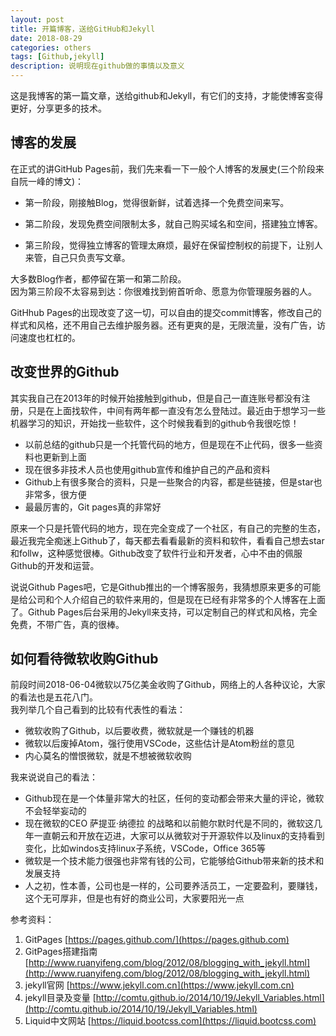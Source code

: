 ```yaml
---
layout: post
title: 开篇博客，送给GitHub和Jekyll
date: 2018-08-29
categories: others
tags: [Github,jekyll]
description: 说明现在github做的事情以及意义
---
```


这是我博客的第一篇文章，送给github和Jekyll，有它们的支持，才能使博客变得更好，分享更多的技术。

## 博客的发展  

在正式的讲GitHub Pages前，我们先来看一下一般个人博客的发展史(三个阶段来自阮一峰的博文)：  

* 第一阶段，刚接触Blog，觉得很新鲜，试着选择一个免费空间来写。

* 第二阶段，发现免费空间限制太多，就自己购买域名和空间，搭建独立博客。

* 第三阶段，觉得独立博客的管理太麻烦，最好在保留控制权的前提下，让别人来管，自己只负责写文章。

大多数Blog作者，都停留在第一和第二阶段。  
因为第三阶段不太容易到达：你很难找到俯首听命、愿意为你管理服务器的人。

GitHhub Pages的出现改变了这一切，可以自由的提交commit博客，修改自己的样式和风格，还不用自己去维护服务器。还有更爽的是，无限流量，没有广告，访问速度也杠杠的。

## 改变世界的Github

其实我自己在2013年的时候开始接触到github，但是自己一直连账号都没有注册，只是在上面找软件，中间有两年都一直没有怎么登陆过。最近由于想学习一些机器学习的知识，开始找一些软件，这个时候我看到的github令我很吃惊！

* 以前总结的github只是一个托管代码的地方，但是现在不止代码，很多一些资料也更新到上面
* 现在很多非技术人员也使用github宣传和维护自己的产品和资料
* Github上有很多聚合的资料，只是一些聚合的内容，都是些链接，但是star也非常多，很方便
* 最最厉害的，Git pages真的非常好

原来一个只是托管代码的地方，现在完全变成了一个社区，有自己的完整的生态，最近我完全痴迷上Github了，每天都去看看最新的资料和软件，看看自己想去star和follw，这种感觉很棒。Github改变了软件行业和开发者，心中不由的佩服Github的开发和运营。

说说Github Pages吧，它是Github推出的一个博客服务，我猜想原来更多的可能是给公司和个人介绍自己的软件来用的，但是现在已经有非常多的个人博客在上面了。Github Pages后台采用的Jekyll来支持，可以定制自己的样式和风格，完全免费，不带广告，真的很棒。

## 如何看待微软收购Github

前段时间2018-06-04微软以75亿美金收购了Github，网络上的人各种议论，大家的看法也是五花八门。  
我列举几个自己看到的比较有代表性的看法：

* 微软收购了Github，以后要收费，微软就是一个赚钱的机器
* 微软以后废掉Atom，强行使用VSCode，这些估计是Atom粉丝的意见
* 内心莫名的憎恨微软，就是不想被微软收购

我来说说自己的看法：

* Github现在是一个体量非常大的社区，任何的变动都会带来大量的评论，微软不会轻举妄动的
* 现在微软的CEO 萨提亚·纳德拉 的战略和以前鲍尔默时代是不同的，微软这几年一直朝云和开放在迈进，大家可以从微软对于开源软件以及linux的支持看到变化，比如windos支持linux子系统，VSCode，Office 365等
* 微软是一个技术能力很强也非常有钱的公司，它能够给Github带来新的技术和发展支持
* 人之初，性本善，公司也是一样的，公司要养活员工，一定要盈利，要赚钱，这个无可厚非，但是也有好的商业公司，大家要阳光一点  


参考资料：  

1. GitPages [https://pages.github.com/](https://pages.github.com)
2. GitPages搭建指南 [http://www.ruanyifeng.com/blog/2012/08/blogging_with_jekyll.html](http://www.ruanyifeng.com/blog/2012/08/blogging_with_jekyll.html)
3. jekyll官网 [https://www.jekyll.com.cn](https://www.jekyll.com.cn)
4. jekyll目录及变量 [http://comtu.github.io/2014/10/19/Jekyll_Variables.html](http://comtu.github.io/2014/10/19/Jekyll_Variables.html)
5. Liquid中文网站 [https://liquid.bootcss.com](https://liquid.bootcss.com)